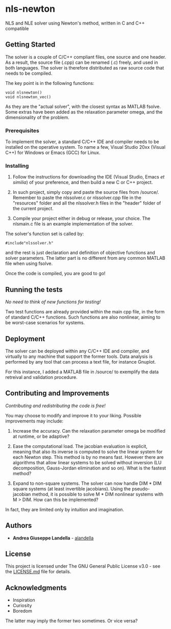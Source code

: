 # nls-newton

NLS and NLE solver using Newton's method, written in C and C++ compatible

## Getting Started

The solver is a couple of C/C++ compliant files, one source and one header. As a result, the source file (<name>.cpp) can be renamed (<name>.c) freely, and used in both languages. The solver is therefore distributed as raw source code that needs to be compiled.
  
The key point is in the following functions:

```
void nlsnewton()
void nlsnewton_vec()
```
As they are the "actual solver", with the closest syntax as MATLAB fsolve. Some extras have been added as the relaxation parameter omega, and the dimensionality of the problem.

### Prerequisites

To implement the solver, a standard C/C++ IDE and compiler needs to be installed on the operative system.  To name a few, Visual Studio 20xx (Visual C++) for Windows or Emacs (GCC) for Linux.

### Installing

1. Follow the instructions for downloading the IDE (Visual Studio, Emacs *et similia*) of your preference, and then build a new C or C++ project. 

2. In such project, simply copy and paste the source files from /source/. Remember to paste the nlssolver.c or nlssolver.cpp file in the "resources" folder and all the nlssolver.h files in the "header" folder of the current project.

3. Compile your project either in debug or release, your choice. The nlsmain.c file is an example implementation of the solver. 

The solver's function set is called by:
```
#include"nlssolver.h"
```
and the rest is just declaration and definition of objective functions and solver parameters. The latter part is no different from any common MATLAB file when using fsolve.

Once the code is compiled, you are good to go!

## Running the tests

*No need to think of new functions for testing!*

Two test functions are already provided within the main cpp file, in the form of standard C/C++ functions. Such functions are also nonlinear, aiming to be worst-case scenarios for systems.

## Deployment

The solver can be deployed within any C/C++ IDE and compiler, and virtually to any machine that support the former tools. Data analysis is performed by any tool that can process a text file, for instance Gnuplot. 

For this instance, I added a MATLAB file in /source/ to exemplify the data retreival and validation procedure.

## Contributing and Improvements

*Contributing and redistributing the code is free!*

You may choose to modify and improve it to your liking. Possible improvements may include:

1. Increase the accuracy. Can the relaxation parameter omega be modified at runtime, or be adaptive?

2. Ease the computational load. The jacobian evaluation is explicit, meaning that also its inverse is computed to solve the linear system for each Newton step. This method is by no means fast. However there are algorithms that allow linear systems to be solved without inversion (LU decomposition, Gauss-Jordan elimination and so on). 
What is the fastest method?

3. Expand to non-square systems. The solver can now handle DIM * DIM square systems (at least invertible jacobians). Using the pseudo-jacobian method, it is possible to solve M * DIM nonlinear systems with M > DIM. 
How can this be implemented? 

In fact, they are limited only by intuition and imagination.

## Authors

* **Andrea Giuseppe Landella** - [alandella](https://github.com/alandella)

## License

This project is licensed under The GNU General Public License v3.0 - see the [LICENSE.md](https://github.com/alandella/runge-kutta-4/blob/master/LICENSE) file for details.

## Acknowledgments

* Inspiration
* Curiosity
* Boredom

The latter may imply the former two sometimes. Or vice versa?
